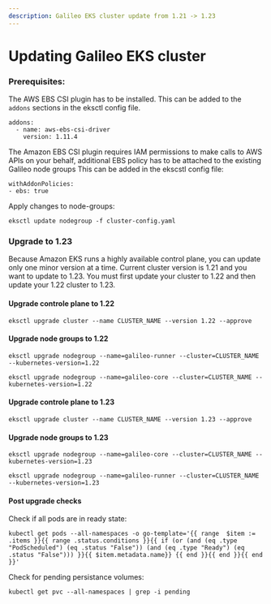 ```yaml
---
description: Galileo EKS cluster update from 1.21 -> 1.23
---
```


# Updating Galileo EKS cluster

### Prerequisites:

The AWS EBS CSI plugin has to be installed. This can be added to the `addons` sections in the eksctl config file.

```
addons:
  - name: aws-ebs-csi-driver
    version: 1.11.4
```

The Amazon EBS CSI plugin requires IAM permissions to make calls to AWS APIs on your behalf, additional EBS policy has to be attached to the existing Galileo node groups This can be added in the ekscstl config file:

```
withAddonPolicies:
- ebs: true
```

Apply changes to node-groups:

```
eksctl update nodegroup -f cluster-config.yaml
```

### Upgrade to 1.23

Because Amazon EKS runs a highly available control plane, you can update only one minor version at a time. Current cluster version is 1.21 and you want to update to 1.23. You must first update your cluster to 1.22 and then update your 1.22 cluster to 1.23.

#### Upgrade controle plane to 1.22

```
eksctl upgrade cluster --name CLUSTER_NAME --version 1.22 --approve
```

#### Upgrade node groups to 1.22

```
eksctl upgrade nodegroup --name=galileo-runner --cluster=CLUSTER_NAME --kubernetes-version=1.22

eksctl upgrade nodegroup --name=galileo-core --cluster=CLUSTER_NAME --kubernetes-version=1.22
```

#### Upgrade controle plane to 1.23

```
eksctl upgrade cluster --name CLUSTER_NAME --version 1.23 --approve
```

#### Upgrade node groups to 1.23

```
eksctl upgrade nodegroup --name=galileo-core --cluster=CLUSTER_NAME --kubernetes-version=1.23

eksctl upgrade nodegroup --name=galileo-runner --cluster=CLUSTER_NAME --kubernetes-version=1.23
```

#### Post upgrade checks

Check if all pods are in ready state:

```
kubectl get pods --all-namespaces -o go-template='{{ range  $item := .items }}{{ range .status.conditions }}{{ if (or (and (eq .type "PodScheduled") (eq .status "False")) (and (eq .type "Ready") (eq .status "False"))) }}{{ $item.metadata.name}} {{ end }}{{ end }}{{ end }}'
```

Check for pending persistance volumes:

```
kubectl get pvc --all-namespaces | grep -i pending
```

